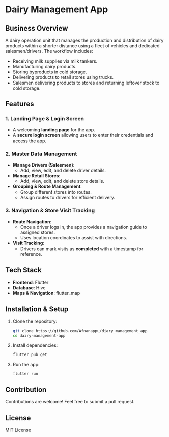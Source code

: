 # Dairy Management App

## Business Overview
A dairy operation unit that manages the production and distribution of dairy products within a shorter distance using a fleet of vehicles and dedicated salesmen/drivers. The workflow includes:
- Receiving milk supplies via milk tankers.
- Manufacturing dairy products.
- Storing byproducts in cold storage.
- Delivering products to retail stores using trucks.
- Salesmen delivering products to stores and returning leftover stock to cold storage.

## Features
### 1. Landing Page & Login Screen
- A welcoming **landing page** for the app.
- A **secure login screen** allowing users to enter their credentials and access the app.

### 2. Master Data Management
- **Manage Drivers (Salesmen)**:
  - Add, view, edit, and delete driver details.
- **Manage Retail Stores**:
  - Add, view, edit, and delete store details.
- **Grouping & Route Management**:
  - Group different stores into routes.
  - Assign routes to drivers for efficient delivery.

### 3. Navigation & Store Visit Tracking
- **Route Navigation**:
  - Once a driver logs in, the app provides a navigation guide to assigned stores.
  - Uses location coordinates to assist with directions.
- **Visit Tracking**:
  - Drivers can mark visits as **completed** with a timestamp for reference.
  
## Tech Stack
- **Frontend**: Flutter
- **Database**: Hive
- **Maps & Navigation**: flutter_map

## Installation & Setup
1. Clone the repository:
   ```sh
   git clone https://github.com/Afnanappu/diary_management_app
   cd dairy-management-app
   ```
2. Install dependencies:
   ```sh
   flutter pub get
   ```
3. Run the app:
   ```sh
   flutter run
   ```

## Contribution
Contributions are welcome! Feel free to submit a pull request.

## License
MIT License

